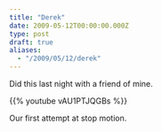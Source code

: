 ```yaml
---
title: "Derek"
date: 2009-05-12T00:00:00.000Z
type: post
draft: true
aliases:
  - "/2009/05/12/derek"
---
```

Did this last night with a friend of mine.

{{% youtube vAU1PTJQGBs %}}

Our first attempt at stop motion.
